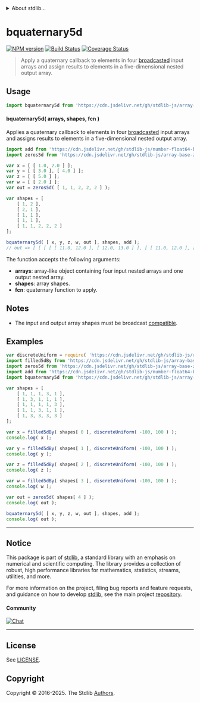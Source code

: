 <!--

@license Apache-2.0

Copyright (c) 2024 The Stdlib Authors.

Licensed under the Apache License, Version 2.0 (the "License");
you may not use this file except in compliance with the License.
You may obtain a copy of the License at

   http://www.apache.org/licenses/LICENSE-2.0

Unless required by applicable law or agreed to in writing, software
distributed under the License is distributed on an "AS IS" BASIS,
WITHOUT WARRANTIES OR CONDITIONS OF ANY KIND, either express or implied.
See the License for the specific language governing permissions and
limitations under the License.

-->


<details>
  <summary>
    About stdlib...
  </summary>
  <p>We believe in a future in which the web is a preferred environment for numerical computation. To help realize this future, we've built stdlib. stdlib is a standard library, with an emphasis on numerical and scientific computation, written in JavaScript (and C) for execution in browsers and in Node.js.</p>
  <p>The library is fully decomposable, being architected in such a way that you can swap out and mix and match APIs and functionality to cater to your exact preferences and use cases.</p>
  <p>When you use stdlib, you can be absolutely certain that you are using the most thorough, rigorous, well-written, studied, documented, tested, measured, and high-quality code out there.</p>
  <p>To join us in bringing numerical computing to the web, get started by checking us out on <a href="https://github.com/stdlib-js/stdlib">GitHub</a>, and please consider <a href="https://opencollective.com/stdlib">financially supporting stdlib</a>. We greatly appreciate your continued support!</p>
</details>

# bquaternary5d

[![NPM version][npm-image]][npm-url] [![Build Status][test-image]][test-url] [![Coverage Status][coverage-image]][coverage-url] <!-- [![dependencies][dependencies-image]][dependencies-url] -->

> Apply a quaternary callback to elements in four [broadcasted][@stdlib/array/base/broadcast-array] input arrays and assign results to elements in a five-dimensional nested output array.

<section class="intro">

</section>

<!-- /.intro -->



<section class="usage">

## Usage

```javascript
import bquaternary5d from 'https://cdn.jsdelivr.net/gh/stdlib-js/array-base-broadcasted-quaternary5d@deno/mod.js';
```

#### bquaternary5d( arrays, shapes, fcn )

Applies a quaternary callback to elements in four [broadcasted][@stdlib/array/base/broadcast-array] input arrays and assigns results to elements in a five-dimensional nested output array.

```javascript
import add from 'https://cdn.jsdelivr.net/gh/stdlib-js/number-float64-base-add4@deno/mod.js';
import zeros5d from 'https://cdn.jsdelivr.net/gh/stdlib-js/array-base-zeros5d@deno/mod.js';

var x = [ [ 1.0, 2.0 ] ];
var y = [ [ 3.0 ], [ 4.0 ] ];
var z = [ [ 5.0 ] ];
var w = [ [ 2.0 ] ];
var out = zeros5d( [ 1, 1, 2, 2, 2 ] );

var shapes = [
    [ 1, 2 ],
    [ 2, 1 ],
    [ 1, 1 ],
    [ 1, 1 ],
    [ 1, 1, 2, 2, 2 ]
];

bquaternary5d( [ x, y, z, w, out ], shapes, add );
// out => [ [ [ [ [ 11.0, 12.0 ], [ 12.0, 13.0 ] ], [ [ 11.0, 12.0 ], [ 12.0, 13.0 ] ] ] ] ]
```

The function accepts the following arguments:

-   **arrays**: array-like object containing four input nested arrays and one output nested array.
-   **shapes**: array shapes.
-   **fcn**: quaternary function to apply.

</section>

<!-- /.usage -->

<section class="notes">

## Notes

-   The input and output array shapes must be broadcast [compatible][@stdlib/ndarray/base/broadcast-shapes].

</section>

<!-- /.notes -->

<section class="examples">

## Examples

<!-- eslint no-undef: "error" -->

```javascript
var discreteUniform = require( 'https://cdn.jsdelivr.net/gh/stdlib-js/random-base-discrete-uniform' ).factory;
import filled5dBy from 'https://cdn.jsdelivr.net/gh/stdlib-js/array-base-filled5d-by@deno/mod.js';
import zeros5d from 'https://cdn.jsdelivr.net/gh/stdlib-js/array-base-zeros5d@deno/mod.js';
import add from 'https://cdn.jsdelivr.net/gh/stdlib-js/number-float64-base-add4@deno/mod.js';
import bquaternary5d from 'https://cdn.jsdelivr.net/gh/stdlib-js/array-base-broadcasted-quaternary5d@deno/mod.js';

var shapes = [
    [ 1, 1, 1, 3, 1 ],
    [ 1, 3, 1, 1, 1 ],
    [ 1, 1, 1, 1, 3 ],
    [ 1, 1, 3, 1, 1 ],
    [ 1, 3, 3, 3, 3 ]
];

var x = filled5dBy( shapes[ 0 ], discreteUniform( -100, 100 ) );
console.log( x );

var y = filled5dBy( shapes[ 1 ], discreteUniform( -100, 100 ) );
console.log( y );

var z = filled5dBy( shapes[ 2 ], discreteUniform( -100, 100 ) );
console.log( z );

var w = filled5dBy( shapes[ 3 ], discreteUniform( -100, 100 ) );
console.log( w );

var out = zeros5d( shapes[ 4 ] );
console.log( out );

bquaternary5d( [ x, y, z, w, out ], shapes, add );
console.log( out );
```

</section>

<!-- /.examples -->

<!-- Section for related `stdlib` packages. Do not manually edit this section, as it is automatically populated. -->

<section class="related">

</section>

<!-- /.related -->

<!-- Section for all links. Make sure to keep an empty line after the `section` element and another before the `/section` close. -->


<section class="main-repo" >

* * *

## Notice

This package is part of [stdlib][stdlib], a standard library with an emphasis on numerical and scientific computing. The library provides a collection of robust, high performance libraries for mathematics, statistics, streams, utilities, and more.

For more information on the project, filing bug reports and feature requests, and guidance on how to develop [stdlib][stdlib], see the main project [repository][stdlib].

#### Community

[![Chat][chat-image]][chat-url]

---

## License

See [LICENSE][stdlib-license].


## Copyright

Copyright &copy; 2016-2025. The Stdlib [Authors][stdlib-authors].

</section>

<!-- /.stdlib -->

<!-- Section for all links. Make sure to keep an empty line after the `section` element and another before the `/section` close. -->

<section class="links">

[npm-image]: http://img.shields.io/npm/v/@stdlib/array-base-broadcasted-quaternary5d.svg
[npm-url]: https://npmjs.org/package/@stdlib/array-base-broadcasted-quaternary5d

[test-image]: https://github.com/stdlib-js/array-base-broadcasted-quaternary5d/actions/workflows/test.yml/badge.svg?branch=main
[test-url]: https://github.com/stdlib-js/array-base-broadcasted-quaternary5d/actions/workflows/test.yml?query=branch:main

[coverage-image]: https://img.shields.io/codecov/c/github/stdlib-js/array-base-broadcasted-quaternary5d/main.svg
[coverage-url]: https://codecov.io/github/stdlib-js/array-base-broadcasted-quaternary5d?branch=main

<!--

[dependencies-image]: https://img.shields.io/david/stdlib-js/array-base-broadcasted-quaternary5d.svg
[dependencies-url]: https://david-dm.org/stdlib-js/array-base-broadcasted-quaternary5d/main

-->

[chat-image]: https://img.shields.io/gitter/room/stdlib-js/stdlib.svg
[chat-url]: https://app.gitter.im/#/room/#stdlib-js_stdlib:gitter.im

[stdlib]: https://github.com/stdlib-js/stdlib

[stdlib-authors]: https://github.com/stdlib-js/stdlib/graphs/contributors

[umd]: https://github.com/umdjs/umd
[es-module]: https://developer.mozilla.org/en-US/docs/Web/JavaScript/Guide/Modules

[deno-url]: https://github.com/stdlib-js/array-base-broadcasted-quaternary5d/tree/deno
[deno-readme]: https://github.com/stdlib-js/array-base-broadcasted-quaternary5d/blob/deno/README.md
[umd-url]: https://github.com/stdlib-js/array-base-broadcasted-quaternary5d/tree/umd
[umd-readme]: https://github.com/stdlib-js/array-base-broadcasted-quaternary5d/blob/umd/README.md
[esm-url]: https://github.com/stdlib-js/array-base-broadcasted-quaternary5d/tree/esm
[esm-readme]: https://github.com/stdlib-js/array-base-broadcasted-quaternary5d/blob/esm/README.md
[branches-url]: https://github.com/stdlib-js/array-base-broadcasted-quaternary5d/blob/main/branches.md

[stdlib-license]: https://raw.githubusercontent.com/stdlib-js/array-base-broadcasted-quaternary5d/main/LICENSE

[@stdlib/array/base/broadcast-array]: https://github.com/stdlib-js/array-base-broadcast-array/tree/deno

[@stdlib/ndarray/base/broadcast-shapes]: https://github.com/stdlib-js/ndarray-base-broadcast-shapes/tree/deno

</section>

<!-- /.links -->
